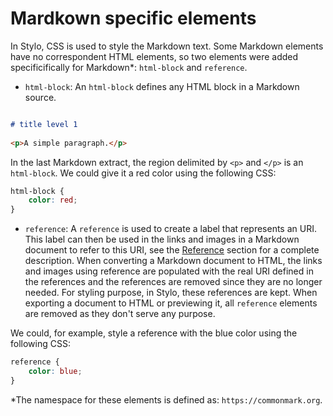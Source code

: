 # Mardkown specific elements 


In Stylo, CSS is used to style the Markdown text. Some Markdown elements have no correspondent HTML elements, so two elements were added specificifically for Markdown*: `html-block` and `reference`.

- `html-block`: An `html-block` defines any HTML block in a Markdown source. 
 
``` markdown 

# title level 1 
 
<p>A simple paragraph.</p>

```

In the last Markdown extract, the region delimited by `<p>` and `</p>` is an `html-block`. We could give it a red color using the following CSS: 

``` css
html-block {
    color: red;
}
```

- `reference`: A `reference` is used to create a label that represents an URI. This label can then be used in the links and images in a Markdown document to refer to this URI, see the [Reference](md-reference.html) section for a complete description. When converting a Markdown document to HTML, the links and images using reference are populated with the real URI defined in the references and the references are removed since they are no longer needed. For styling purpose, in Stylo, these references are kept. When exporting a document to HTML or previewing it, all `reference` elements are removed as they don't serve any purpose. 

We could, for example, style a reference with the blue color using the following CSS: 

``` css
reference {
    color: blue; 
}
```

*The namespace for these elements is defined as: `https://commonmark.org`.
